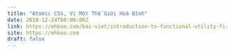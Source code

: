 ```yaml
---
title: "Atomic CSS, Vì Một Thế Giới Hoà Bình"
date: 2018-12-24T00:00:00Z
link: https://ehkoo.com/bai-viet/introduction-to-functional-utility-first-atomic-css
site: https://ehkoo.com
draft: false
---
```

